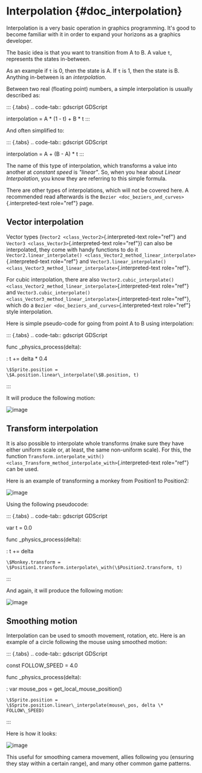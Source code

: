 Interpolation {#doc_interpolation}
=============

Interpolation is a very basic operation in graphics programming. It\'s
good to become familiar with it in order to expand your horizons as a
graphics developer.

The basic idea is that you want to transition from A to B. A value `t`,
represents the states in-between.

As an example if `t` is 0, then the state is A. If `t` is 1, then the
state is B. Anything in-between is an *interpolation*.

Between two real (floating point) numbers, a simple interpolation is
usually described as:

::: {.tabs}
.. code-tab:: gdscript GDScript

interpolation = A \* (1 - t) + B \* t
:::

And often simplified to:

::: {.tabs}
.. code-tab:: gdscript GDScript

interpolation = A + (B - A) \* t
:::

The name of this type of interpolation, which transforms a value into
another at *constant speed* is *\"linear\"*. So, when you hear about
*Linear Interpolation*, you know they are referring to this simple
formula.

There are other types of interpolations, which will not be covered here.
A recommended read afterwards is the
`Bezier <doc_beziers_and_curves>`{.interpreted-text role="ref"} page.

Vector interpolation
--------------------

Vector types (`Vector2 <class_Vector2>`{.interpreted-text role="ref"}
and `Vector3 <class_Vector3>`{.interpreted-text role="ref"}) can also be
interpolated, they come with handy functions to do it
`Vector2.linear_interpolate() <class_Vector2_method_linear_interpolate>`{.interpreted-text
role="ref"} and
`Vector3.linear_interpolate() <class_Vector3_method_linear_interpolate>`{.interpreted-text
role="ref"}.

For cubic interpolation, there are also
`Vector2.cubic_interpolate() <class_Vector2_method_linear_interpolate>`{.interpreted-text
role="ref"} and
`Vector3.cubic_interpolate() <class_Vector3_method_linear_interpolate>`{.interpreted-text
role="ref"}, which do a
`Bezier <doc_beziers_and_curves>`{.interpreted-text role="ref"} style
interpolation.

Here is simple pseudo-code for going from point A to B using
interpolation:

::: {.tabs}
.. code-tab:: gdscript GDScript

func \_physics\_process(delta):

:   t += delta \* 0.4

    \$Sprite.position =
    \$A.position.linear\_interpolate(\$B.position, t)
:::

It will produce the following motion:

![image](img/interpolation_vector.gif)

Transform interpolation
-----------------------

It is also possible to interpolate whole transforms (make sure they have
either uniform scale or, at least, the same non-uniform scale). For
this, the function
`Transform.interpolate_with() <class_Transform_method_interpolate_with>`{.interpreted-text
role="ref"} can be used.

Here is an example of transforming a monkey from Position1 to Position2:

![image](img/interpolation_positions.png)

Using the following pseudocode:

::: {.tabs}
.. code-tab:: gdscript GDScript

var t = 0.0

func \_physics\_process(delta):

:   t += delta

    \$Monkey.transform =
    \$Position1.transform.interpolate\_with(\$Position2.transform, t)
:::

And again, it will produce the following motion:

![image](img/interpolation_monkey.gif)

Smoothing motion
----------------

Interpolation can be used to smooth movement, rotation, etc. Here is an
example of a circle following the mouse using smoothed motion:

::: {.tabs}
.. code-tab:: gdscript GDScript

const FOLLOW\_SPEED = 4.0

func \_physics\_process(delta):

:   var mouse\_pos = get\_local\_mouse\_position()

    \$Sprite.position =
    \$Sprite.position.linear\_interpolate(mouse\_pos, delta \*
    FOLLOW\_SPEED)
:::

Here is how it looks:

![image](img/interpolation_follow.gif)

This useful for smoothing camera movement, allies following you
(ensuring they stay within a certain range), and many other common game
patterns.
